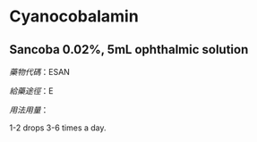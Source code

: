 # Cyanocobalamin

## Sancoba 0.02%, 5mL ophthalmic solution

*藥物代碼*：ESAN

*給藥途徑*：E

*用法用量*：

1-2 drops 3-6 times a day.

